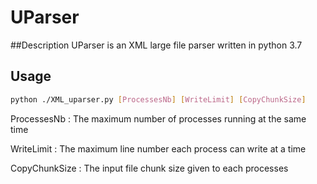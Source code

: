 # UParser
##Description
UParser is an XML large file parser written in python 3.7
## Usage
```bash
python ./XML_uparser.py [ProcessesNb] [WriteLimit] [CopyChunkSize]
```
ProcessesNb
: The maximum number of processes running at the same time

WriteLimit
: The maximum line number each process can write at a time

CopyChunkSize
: The input file chunk size given to each processes